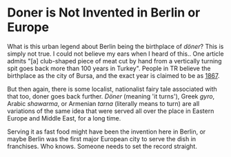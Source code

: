 # Doner is Not Invented in Berlin or Europe

What is this urban legend about Berlin being the birthplace of
*döner*? This is simply not true. I could not believe my ears when I
heard of this.. One article admits "[a] club-shaped piece of meat cut
by hand from a vertically turning spit goes back more than 100 years
in Turkey". People in TR believe the birthplace as the city of Bursa,
and the exact year is claimed to be as [1867](http://iskender.com.tr/iskenderin-tarihi.html).

But then again, there is some localist, nationalist fairy tale
associated with that too, doner goes back further. *Döner* (meaning
'it turns'), Greek *gyro*, Arabic *shawarma*, or Armenian *tarna*
(literally means to turn) are all variations of the same idea that
were served all over the place in Eastern Europe and Middle East, for
a long time.

Serving it as fast food might have been the invention here in Berlin,
or maybe Berlin was the first major European city to serve the dish in
franchises. Who knows. Someone needs to set the record straight.
